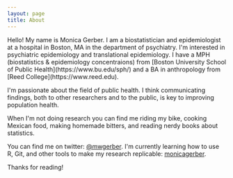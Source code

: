 ```yaml
---
layout: page
title: About
---
```


<p class="message">
  Hello! My name is Monica Gerber. I am a biostatistician and epidemiologist at a hospital in Boston, MA in the department of psychiatry. I'm interested in psychiatric epidemiology and translational epidemiology. I have a MPH (biostatistics & epidemiology concentraions) from [Boston University School of Public Health](https://www.bu.edu/sph/) and a BA in anthropology from [Reed College](https://www.reed.edu).
</p>

<p class="message">
I'm passionate about the field of public health. I think communicating findings, both to other researchers and to the public, is key to improving population health.
</p>

<p class="message">
  When I'm not doing research you can find me riding my bike, cooking Mexican food, making homemade bitters, and reading nerdy books about statistics.
</p>

You can find me on twitter: [@mwgerber](https://twitter.com/mwgerber).
I'm currently learning how to use R, Git, and other tools to make my research replicable: [monicagerber](https://github.com/monicagerber).

Thanks for reading!
